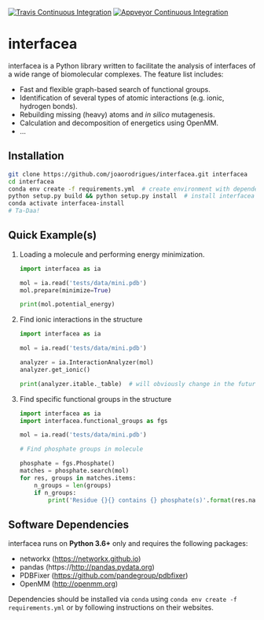 
[![Travis Continuous Integration](https://travis-ci.com/JoaoRodrigues/interfacea.svg?branch=master)](https://travis-ci.com/JoaoRodrigues/interfacea)
[![Appveyor Continuous Integration](https://ci.appveyor.com/api/projects/status/tcss5si0bgtdl3xj?svg=true)](https://ci.appveyor.com/project/JoaoRodrigues/interfacea)


interfacea
======================================

interfacea is a Python library written to facilitate the analysis of interfaces
of a wide range of biomolecular complexes. The feature list includes:
  * Fast and flexible graph-based search of functional groups.
  * Identification of several types of atomic interactions (e.g. ionic, hydrogen bonds).
  * Rebuilding missing (heavy) atoms and _in silico_ mutagenesis.
  * Calculation and decomposition of energetics using OpenMM.
  * ...


Installation
------------

```bash
git clone https://github.com/joaorodrigues/interfacea.git interfacea
cd interfacea
conda env create -f requirements.yml  # create environment with dependencies
python setup.py build && python setup.py install  # install interfacea
conda activate interfacea-install
# Ta-Daa!
```


Quick Example(s)
----------------

1. Loading a molecule and performing energy minimization.

    ```python
    import interfacea as ia

    mol = ia.read('tests/data/mini.pdb')
    mol.prepare(minimize=True)

    print(mol.potential_energy)
    ```

2. Find ionic interactions in the structure

    ```python
    import interfacea as ia

    mol = ia.read('tests/data/mini.pdb')
    
    analyzer = ia.InteractionAnalyzer(mol)
    analyzer.get_ionic()

    print(analyzer.itable._table)  # will obviously change in the future.
    ```

3. Find specific functional groups in the structure

    ```python
    import interfacea as ia
    import interfacea.functional_groups as fgs

    mol = ia.read('tests/data/mini.pdb')
    
    # Find phosphate groups in molecule

    phosphate = fgs.Phosphate()
    matches = phosphate.search(mol)
    for res, groups in matches.items:
        n_groups = len(groups)
        if n_groups:
            print('Residue {}{} contains {} phosphate(s)'.format(res.name, res.id, n_groups))
    ```


Software Dependencies
---------------------

interfacea runs on **Python 3.6+** only and requires the following packages:

- networkx (https://networkx.github.io)
- pandas (https://http://pandas.pydata.org)
- PDBFixer (https://github.com/pandegroup/pdbfixer)
- OpenMM (http://openmm.org)

Dependencies should be installed via ``conda`` using
``conda env create -f requirements.yml`` or by following instructions on their
websites.
